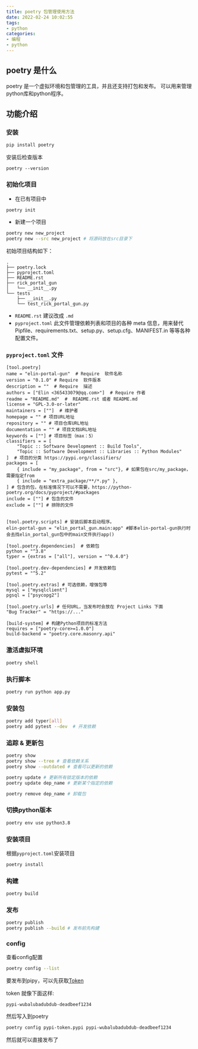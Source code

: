 ```yaml
---
title: poetry 包管理使用方法
date: 2022-02-24 10:02:55
tags:
- python
categories:
- 编程
- python
---
```


## poetry 是什么

poetry 是一个虚拟环境和包管理的工具，并且还支持打包和发布。
可以用来管理python库和python程序。

## 功能介绍

### 安装

```bash
pip install poetry
```

安装后检查版本

```
poetry --version 
```

### 初始化项目

- 在已有项目中

```bash
poetry init
```

- 新建一个项目

```bash
poetry new new_project
poetry new --src new_project # 将源码放在src目录下
```

初始项目结构如下：
```text
.
├── poetry.lock
├── pyproject.toml
├── README.rst
├── rick_portal_gun
│   └── __init__.py
└── tests
    ├── __init__.py
    └── test_rick_portal_gun.py
```

- `README.rst` 建议改成 `.md`
- `pyproject.toml` 此文件管理依赖列表和项目的各种 meta 信息，用来替代 Pipfile、requirements.txt、setup.py、setup.cfg、MANIFEST.in 等等各种配置文件。

### `pyproject.toml` 文件

```
[tool.poetry]
name = "elin-portal-gun"  # Require  软件名称
version = "0.1.0" # Require  软件版本
description = ""  # Require  描述
authors = ["Elin <365433079@qq.com>"]  # Require 作者
readme = "README.md"  #  README.rst 或者 README.md
license = "GPL-3.0-or-later"  
maintainers = [""]  # 维护者
homepage = "" # 项目URL地址
repository = "" # 项目仓库URL地址
documentation = "" # 项目文档URL地址
keywords = [""] # 项目标签（max：5）
classifiers = = [
    "Topic :: Software Development :: Build Tools",
    "Topic :: Software Development :: Libraries :: Python Modules"
]  # 项目的分类 https://pypi.org/classifiers/
packages = [
    { include = "my_package", from = "src"}, # 如果包在src/my_package，需要指定from
    { include = "extra_package/**/*.py" },
] # 包含的包，在标准情况下可以不需要，https://python-poetry.org/docs/pyproject/#packages
include = [""] # 包含的文件
exclude = [""] # 排除的文件


[tool.poetry.scripts] # 安装后脚本启动程序。 
elin-portal-gun = "elin_portal_gun.main:app" #脚本elin-portal-gun执行时会去找elin_portal_gun包中的main文件执行app()

[tool.poetry.dependencies]  # 依赖包
python = "^3.8"
typer = {extras = ["all"], version = "^0.4.0"}

[tool.poetry.dev-dependencies] # 开发依赖包
pytest = "^5.2"

[tool.poetry.extras] # 可选依赖，增强包等
mysql = ["mysqlclient"]
pgsql = ["psycopg2"]

[tool.poetry.urls] # 任何URL，当发布时会放在 Project Links 下面
"Bug Tracker" = "https://..."

[build-system] # 构建Python项目的标准方法
requires = ["poetry-core>=1.0.0"]
build-backend = "poetry.core.masonry.api"
```

### 激活虚拟环境

```bash
poetry shell
```

### 执行脚本

```bash
poetry run python app.py
```

### 安装包

```bash
poetry add typer[all]
poetry add pytest --dev  # 开发依赖
```

### 追踪 & 更新包

```bash
poetry show
poetry show --tree # 查看依赖关系
poetry show --outdated # 查看可以更新的依赖
```

```bash
poetry update # 更新所有锁定版本的依赖
poetry update dep_name # 更新某个指定的依赖
```

```bash
poetry remove dep_name # 卸载包
```

### 切换python版本

```bash
poetry env use python3.8
```

### 安装项目

根据`pyproject.toml`安装项目

```bash
poetry install
```

### 构建

```bash
poetry build
```

### 发布

```bash
poetry publish
poetry publish --build # 发布前先构建
```

### config

查看config配置

```bash
poetry config --list
```

要发布到pipy，可以先获取[Token](https://pypi.org/manage/account/token/)

token 就像下面这样:
```
pypi-wubalubadubdub-deadbeef1234
```

然后写入到poetry
```bash
poetry config pypi-token.pypi pypi-wubalubadubdub-deadbeef1234
```

然后就可以直接发布了
 

